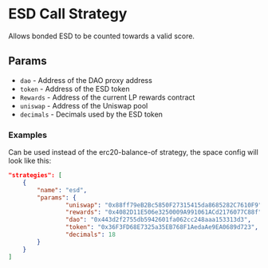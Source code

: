 # ESD Call Strategy

Allows bonded ESD to be counted towards a valid score.

## Params

- `dao` - Address of the DAO proxy address
- `token` - Address of the ESD token
- `Rewards` - Address of the current LP rewards contract 
- `uniswap` - Address of the Uniswap pool
- `decimals` - Decimals used by the ESD token

### Examples

Can be used instead of the erc20-balance-of strategy, the space config will look like this:

```JSON
"strategies": [
	{
		"name": "esd",
		"params": {
				"uniswap": "0x88ff79eB2Bc5850F27315415da8685282C7610F9",
				"rewards": "0x4082D11E506e3250009A991061ACd2176077C88f",
				"dao": "0x443d2f2755db5942601fa062cc248aaa153313d3",
				"token": "0x36F3FD68E7325a35EB768F1AedaAe9EA0689d723",
				"decimals": 18
		}
	}
]